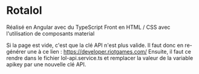 # Rotalol

Réalisé en Angular avec du TypeScript
Front en HTML / CSS avec l'utilisation de composants material

Si la page est vide, c'est que la clé API n'est plus valide. Il faut donc en re-générer une à ce lien : https://developer.riotgames.com/ 
Ensuite, il faut ce rendre dans le fichier lol-api.service.ts et remplacer la valeur de la variable apikey par une nouvelle clé API.
